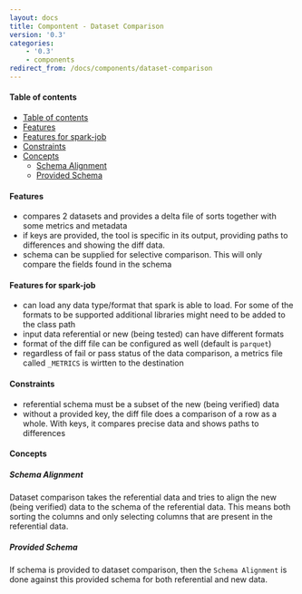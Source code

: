 ```yaml
---
layout: docs
title: Compontent - Dataset Comparison
version: '0.3'
categories:
    - '0.3'
    - components
redirect_from: /docs/components/dataset-comparison
---
```


#### Table of contents

- [Table of contents](#table-of-contents)
- [Features](#features)
- [Features for spark-job](#features-for-spark-job)
- [Constraints](#constraints)
- [Concepts](#concepts)
  - [Schema Alignment](#schema-alignment)
  - [Provided Schema](#provided-schema)

#### Features

- compares 2 datasets and provides a delta file of sorts together with some metrics and metadata
- if keys are provided, the tool is specific in its output, providing paths to differences and showing the diff data.
- schema can be supplied for selective comparison. This will only compare the fields found in the schema

#### Features for spark-job

- can load any data type/format that spark is able to load. For some of the formats to be supported additional  libraries might need to be added to the class path
- input data referential or new (being tested) can have different formats
- format of the diff file can be configured as well (default is `parquet`)
- regardless of fail or pass status of the data comparison, a metrics file called `_METRICS` is wirtten to the destination

#### Constraints

- referential schema must be a subset of the new (being verified) data
- without a provided key, the diff file does a comparison of a row as a whole. With keys, it compares precise data and shows paths to differences

#### Concepts

##### Schema Alignment

Dataset comparison takes the referential data and tries to align the new (being verified) data to the schema of the referential data. This means both sorting the columns and only selecting columns that are present in the referential data.

##### Provided Schema

If schema is provided to dataset comparison, then the `Schema Alignment` is done against this provided schema for both referential and new data.

